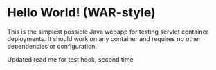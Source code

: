 Hello World! (WAR-style)
===============

This is the simplest possible Java webapp for testing servlet container deployments.  It should work on any container and requires no other dependencies or configuration.

Updated read me for test hook, second time
